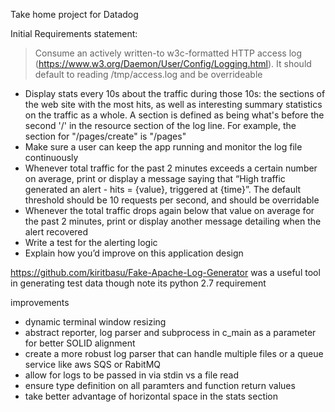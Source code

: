 Take home project for Datadog

Initial Requirements statement:

> Consume an actively written-to w3c-formatted HTTP access log (https://www.w3.org/Daemon/User/Config/Logging.html). It should default to reading /tmp/access.log and be overrideable

- Display stats every 10s about the traffic during those 10s: the sections of the web site with the most hits, as well as interesting summary statistics on the traffic as a whole. A section is defined as being what's before the second '/' in the resource section of the log line. For example, the section for "/pages/create" is "/pages"
- Make sure a user can keep the app running and monitor the log file continuously
- Whenever total traffic for the past 2 minutes exceeds a certain number on average, print or display a message saying that “High traffic generated an alert - hits = {value}, triggered at {time}”. The default threshold should be 10 requests per second, and should be overridable
- Whenever the total traffic drops again below that value on average for the past 2 minutes, print or display another message detailing when the alert recovered
- Write a test for the alerting logic
- Explain how you’d improve on this application design


https://github.com/kiritbasu/Fake-Apache-Log-Generator was a useful tool in generating test data though note its python 2.7 requirement



improvements
- dynamic terminal window resizing
- abstract reporter, log parser and subprocess in c_main  as a parameter for better SOLID alignment
- create a more robust log parser that can handle multiple files or a queue service like aws SQS or RabitMQ
- allow for logs to be passed in via stdin vs a file read
- ensure type definition on all paramters and function return values
- take better advantage of horizontal space in the stats section